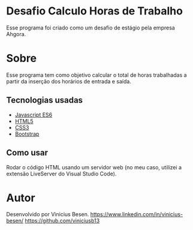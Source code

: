 # Desafio Calculo Horas de Trabalho

Esse programa foi criado como um desafio de estágio pela empresa Ahgora.

# Sobre

Esse programa tem como objetivo calcular o total de horas trabalhadas a partir da inserção dos horários de entrada e saída.


## Tecnologias usadas

 - [Javascript ES6]()
 - [HTML5]()
 - [CSS3]()
 - [Bootstrap](https://getbootstrap.com)

## Como usar
Rodar o código HTML usando um servidor web (no meu caso, utilizei a extensão LiveServer do Visual Studio Code).

# Autor
Desenvolvido por Vinicius Besen.
https://www.linkedin.com/in/vinicius-besen/
https://github.com/viniciusb13
